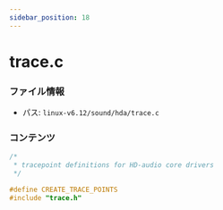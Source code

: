 ```yaml
---
sidebar_position: 18
---
```

# trace.c

### ファイル情報

- パス: `linux-v6.12/sound/hda/trace.c`

### コンテンツ

```c
/*
 * tracepoint definitions for HD-audio core drivers
 */

#define CREATE_TRACE_POINTS
#include "trace.h"

```
